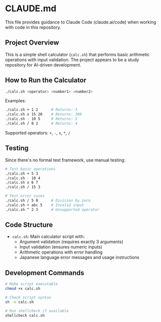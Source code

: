 # CLAUDE.md

This file provides guidance to Claude Code (claude.ai/code) when working with code in this repository.

## Project Overview

This is a simple shell calculator (`calc.sh`) that performs basic arithmetic operations with input validation. The project appears to be a study repository for AI-driven development.

## How to Run the Calculator

```bash
./calc.sh <operator> <number1> <number2>
```

Examples:
```bash
./calc.sh + 1 2      # Returns: 3
./calc.sh x 15 20    # Returns: 300
./calc.sh - 10 5     # Returns: 5
./calc.sh / 8 2      # Returns: 4
```

Supported operators: `+`, `-`, `x`, `*`, `/`

## Testing

Since there's no formal test framework, use manual testing:

```bash
# Test basic operations
./calc.sh + 5 3
./calc.sh - 10 4
./calc.sh x 6 7
./calc.sh / 15 3

# Test error cases
./calc.sh / 5 0      # Division by zero
./calc.sh + abc 5    # Invalid input
./calc.sh ^ 2 3      # Unsupported operator
```

## Code Structure

- `calc.sh`: Main calculator script with:
  - Argument validation (requires exactly 3 arguments)
  - Input validation (ensures numeric inputs)
  - Arithmetic operations with error handling
  - Japanese language error messages and usage instructions

## Development Commands

```bash
# Make script executable
chmod +x calc.sh

# Check script syntax
sh -n calc.sh

# Run shellcheck if available
shellcheck calc.sh
```